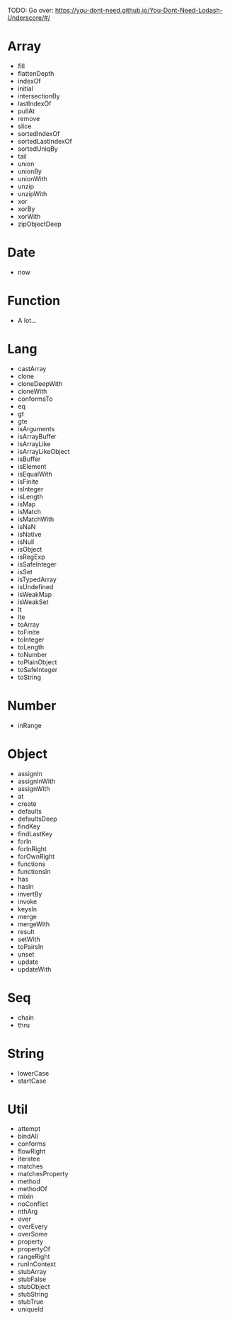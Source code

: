 TODO: Go over: https://you-dont-need.github.io/You-Dont-Need-Lodash-Underscore/#/

# Array

- fill
- flattenDepth
- indexOf
- initial
- intersectionBy
- lastIndexOf
- pullAt
- remove
- slice
- sortedIndexOf
- sortedLastIndexOf
- sortedUniqBy
- tail
- union
- unionBy
- unionWith
- unzip
- unzipWith
- xor
- xorBy
- xorWith
- zipObjectDeep

# Date

- now

# Function

- A lot...

# Lang

- castArray
- clone
- cloneDeepWith
- cloneWith
- conformsTo
- eq
- gt
- gte
- isArguments
- isArrayBuffer
- isArrayLike
- isArrayLikeObject
- isBuffer
- isElement
- isEqualWith
- isFinite
- isInteger
- isLength
- isMap
- isMatch
- isMatchWith
- isNaN
- isNative
- isNull
- isObject
- isRegExp
- isSafeInteger
- isSet
- isTypedArray
- isUndefined
- isWeakMap
- isWeakSet
- lt
- lte
- toArray
- toFinite
- toInteger
- toLength
- toNumber
- toPlainObject
- toSafeInteger
- toString

# Number

- inRange

# Object

- assignIn
- assignInWith
- assignWith
- at
- create
- defaults
- defaultsDeep
- findKey
- findLastKey
- forIn
- forInRight
- forOwnRight
- functions
- functionsIn
- has
- hasIn
- invertBy
- invoke
- keysIn
- merge
- mergeWith
- result
- setWith
- toPairsIn
- unset
- update
- updateWith

# Seq

- chain
- thru

# String

- lowerCase
- startCase

# Util

- attempt
- bindAll
- conforms
- flowRight
- iteratee
- matches
- matchesProperty
- method
- methodOf
- mixin
- noConflict
- nthArg
- over
- overEvery
- overSome
- property
- propertyOf
- rangeRight
- runInContext
- stubArray
- stubFalse
- stubObject
- stubString
- stubTrue
- uniqueId
